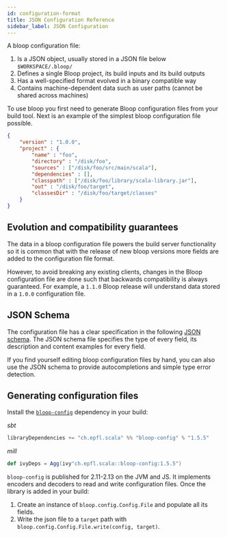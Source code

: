 ```yaml
---
id: configuration-format
title: JSON Configuration Reference
sidebar_label: JSON Configuration
---
```


A bloop configuration file:

1. Is a JSON object, usually stored in a JSON file below `$WORKSPACE/.bloop/`
1. Defines a single Bloop project, its build inputs and its build outputs
1. Has a well-specified format evolved in a binary compatible way
1. Contains machine-dependent data such as user paths (cannot be shared across machines)

To use bloop you first need to generate Bloop configuration files from your build tool. 
Next is an example of the simplest bloop configuration file possible.

```json
{
    "version" : "1.0.0",
    "project" : {
        "name" : "foo",
        "directory" : "/disk/foo",
        "sources" : ["/disk/foo/src/main/scala"],
        "dependencies" : [],
        "classpath" : ["/disk/foo/library/scala-library.jar"],
        "out" : "/disk/foo/target",
        "classesDir" : "/disk/foo/target/classes"
    }
}
```

## Evolution and compatibility guarantees

The data in a bloop configuration file powers the build server functionality so it is common that
with the release of new bloop versions more fields are added to the configuration file format.

However, to avoid breaking any existing clients, changes in the Bloop configuration file are done
such that backwards compatibility is always guaranteed. For example, a `1.1.0` Bloop release will
understand data stored in a `1.0.0` configuration file.

## JSON Schema

The configuration file has a clear specification in the following [JSON
schema](assets/bloop-schema.json). The JSON schema file specifies the type of every field, its
description and content examples for every field.

If you find yourself editing bloop configuration files by hand, you can also use the JSON schema to
provide autocompletions and simple type error detection.

## Generating configuration files

Install the [`bloop-config`](https://github.com/scalacenter/bloop-config)
dependency in your build:

_sbt_

```scala
libraryDependencies += "ch.epfl.scala" %% "bloop-config" % "1.5.5"
```

_mill_

```scala
def ivyDeps = Agg(ivy"ch.epfl.scala::bloop-config:1.5.5")
```

`bloop-config` is published for 2.11-2.13 on the JVM and JS. It implements
encoders and decoders to read and write configuration files. Once the library is
added in your build:

1. Create an instance of `bloop.config.Config.File` and populate all its fields.
2. Write the json file to a `target` path with `bloop.config.Config.File.write(config, target)`.
